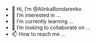 - 👋 Hi, I’m @AlinkaBondarenko
- 👀 I’m interested in ...
- 🌱 I’m currently learning ...
- 💞️ I’m looking to collaborate on ...
- 📫 How to reach me ...

<!---
AlinkaBondarenko/AlinkaBondarenko is a ✨ special ✨ repository because its `README.md` (this file) appears on your GitHub profile.
You can click the Preview link to take a look at your changes.
--->
